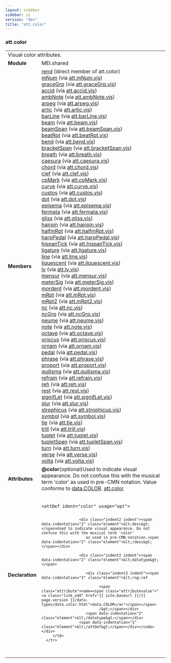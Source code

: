 ```yaml
---
layout: sidebar
sidebar: s1
version: "dev"
title: "att.color"
---
```

<div class="classSpec att">
   <h3 id="att.color">att.color</h3>
   <table class="wovenodd">
      <tr>
         <td colspan="2" class="wovenodd-col2">Visual color attributes.</td>
      </tr>
      <tr>
         <td class="wovenodd-col1"><strong>Module</strong></td>
         <td class="wovenodd-col2">MEI.shared</td>
      </tr>
      <tr>
         <td class="wovenodd-col1"><strong>Members</strong></td>
         <td class="wovenodd-col2">
            <div class="parent">
               <div><a class="link_odd_elementSpec" href="{{ site.baseurl }}/{{ page.version }}/elements/rend.html">rend</a> (direct member of att.color)
               </div>
               <div><a class="link_odd_elementSpec" href="{{ site.baseurl }}/{{ page.version }}/elements/mnum.html">mNum</a><span> (via <a class="link_odd_classSpec" href="{{ site.baseurl }}/{{ page.version }}/attribute-classes/att.mnum.vis.html">att.mNum.vis</a>)</span></div>
               <div><a class="link_odd_elementSpec" href="{{ site.baseurl }}/{{ page.version }}/elements/gracegrp.html">graceGrp</a><span> (via <a class="link_odd_classSpec" href="{{ site.baseurl }}/{{ page.version }}/attribute-classes/att.gracegrp.vis.html">att.graceGrp.vis</a>)</span></div>
               <div><a class="link_odd_elementSpec" href="{{ site.baseurl }}/{{ page.version }}/elements/accid.html">accid</a><span> (via <a class="link_odd_classSpec" href="{{ site.baseurl }}/{{ page.version }}/attribute-classes/att.accid.vis.html">att.accid.vis</a>)</span></div>
               <div><a class="link_odd_elementSpec" href="{{ site.baseurl }}/{{ page.version }}/elements/ambnote.html">ambNote</a><span> (via <a class="link_odd_classSpec" href="{{ site.baseurl }}/{{ page.version }}/attribute-classes/att.ambnote.vis.html">att.ambNote.vis</a>)</span></div>
               <div><a class="link_odd_elementSpec" href="{{ site.baseurl }}/{{ page.version }}/elements/arpeg.html">arpeg</a><span> (via <a class="link_odd_classSpec" href="{{ site.baseurl }}/{{ page.version }}/attribute-classes/att.arpeg.vis.html">att.arpeg.vis</a>)</span></div>
               <div><a class="link_odd_elementSpec" href="{{ site.baseurl }}/{{ page.version }}/elements/artic.html">artic</a><span> (via <a class="link_odd_classSpec" href="{{ site.baseurl }}/{{ page.version }}/attribute-classes/att.artic.vis.html">att.artic.vis</a>)</span></div>
               <div><a class="link_odd_elementSpec" href="{{ site.baseurl }}/{{ page.version }}/elements/barline.html">barLine</a><span> (via <a class="link_odd_classSpec" href="{{ site.baseurl }}/{{ page.version }}/attribute-classes/att.barline.vis.html">att.barLine.vis</a>)</span></div>
               <div><a class="link_odd_elementSpec" href="{{ site.baseurl }}/{{ page.version }}/elements/beam.html">beam</a><span> (via <a class="link_odd_classSpec" href="{{ site.baseurl }}/{{ page.version }}/attribute-classes/att.beam.vis.html">att.beam.vis</a>)</span></div>
               <div><a class="link_odd_elementSpec" href="{{ site.baseurl }}/{{ page.version }}/elements/beamspan.html">beamSpan</a><span> (via <a class="link_odd_classSpec" href="{{ site.baseurl }}/{{ page.version }}/attribute-classes/att.beamspan.vis.html">att.beamSpan.vis</a>)</span></div>
               <div><a class="link_odd_elementSpec" href="{{ site.baseurl }}/{{ page.version }}/elements/beatrpt.html">beatRpt</a><span> (via <a class="link_odd_classSpec" href="{{ site.baseurl }}/{{ page.version }}/attribute-classes/att.beatrpt.vis.html">att.beatRpt.vis</a>)</span></div>
               <div><a class="link_odd_elementSpec" href="{{ site.baseurl }}/{{ page.version }}/elements/bend.html">bend</a><span> (via <a class="link_odd_classSpec" href="{{ site.baseurl }}/{{ page.version }}/attribute-classes/att.bend.vis.html">att.bend.vis</a>)</span></div>
               <div><a class="link_odd_elementSpec" href="{{ site.baseurl }}/{{ page.version }}/elements/bracketspan.html">bracketSpan</a><span> (via <a class="link_odd_classSpec" href="{{ site.baseurl }}/{{ page.version }}/attribute-classes/att.bracketspan.vis.html">att.bracketSpan.vis</a>)</span></div>
               <div><a class="link_odd_elementSpec" href="{{ site.baseurl }}/{{ page.version }}/elements/breath.html">breath</a><span> (via <a class="link_odd_classSpec" href="{{ site.baseurl }}/{{ page.version }}/attribute-classes/att.breath.vis.html">att.breath.vis</a>)</span></div>
               <div><a class="link_odd_elementSpec" href="{{ site.baseurl }}/{{ page.version }}/elements/caesura.html">caesura</a><span> (via <a class="link_odd_classSpec" href="{{ site.baseurl }}/{{ page.version }}/attribute-classes/att.caesura.vis.html">att.caesura.vis</a>)</span></div>
               <div><a class="link_odd_elementSpec" href="{{ site.baseurl }}/{{ page.version }}/elements/chord.html">chord</a><span> (via <a class="link_odd_classSpec" href="{{ site.baseurl }}/{{ page.version }}/attribute-classes/att.chord.vis.html">att.chord.vis</a>)</span></div>
               <div><a class="link_odd_elementSpec" href="{{ site.baseurl }}/{{ page.version }}/elements/clef.html">clef</a><span> (via <a class="link_odd_classSpec" href="{{ site.baseurl }}/{{ page.version }}/attribute-classes/att.clef.vis.html">att.clef.vis</a>)</span></div>
               <div><a class="link_odd_elementSpec" href="{{ site.baseurl }}/{{ page.version }}/elements/cpmark.html">cpMark</a><span> (via <a class="link_odd_classSpec" href="{{ site.baseurl }}/{{ page.version }}/attribute-classes/att.cpmark.vis.html">att.cpMark.vis</a>)</span></div>
               <div><a class="link_odd_elementSpec" href="{{ site.baseurl }}/{{ page.version }}/elements/curve.html">curve</a><span> (via <a class="link_odd_classSpec" href="{{ site.baseurl }}/{{ page.version }}/attribute-classes/att.curve.vis.html">att.curve.vis</a>)</span></div>
               <div><a class="link_odd_elementSpec" href="{{ site.baseurl }}/{{ page.version }}/elements/custos.html">custos</a><span> (via <a class="link_odd_classSpec" href="{{ site.baseurl }}/{{ page.version }}/attribute-classes/att.custos.vis.html">att.custos.vis</a>)</span></div>
               <div><a class="link_odd_elementSpec" href="{{ site.baseurl }}/{{ page.version }}/elements/dot.html">dot</a><span> (via <a class="link_odd_classSpec" href="{{ site.baseurl }}/{{ page.version }}/attribute-classes/att.dot.vis.html">att.dot.vis</a>)</span></div>
               <div><a class="link_odd_elementSpec" href="{{ site.baseurl }}/{{ page.version }}/elements/episema.html">episema</a><span> (via <a class="link_odd_classSpec" href="{{ site.baseurl }}/{{ page.version }}/attribute-classes/att.episema.vis.html">att.episema.vis</a>)</span></div>
               <div><a class="link_odd_elementSpec" href="{{ site.baseurl }}/{{ page.version }}/elements/fermata.html">fermata</a><span> (via <a class="link_odd_classSpec" href="{{ site.baseurl }}/{{ page.version }}/attribute-classes/att.fermata.vis.html">att.fermata.vis</a>)</span></div>
               <div><a class="link_odd_elementSpec" href="{{ site.baseurl }}/{{ page.version }}/elements/gliss.html">gliss</a><span> (via <a class="link_odd_classSpec" href="{{ site.baseurl }}/{{ page.version }}/attribute-classes/att.gliss.vis.html">att.gliss.vis</a>)</span></div>
               <div><a class="link_odd_elementSpec" href="{{ site.baseurl }}/{{ page.version }}/elements/hairpin.html">hairpin</a><span> (via <a class="link_odd_classSpec" href="{{ site.baseurl }}/{{ page.version }}/attribute-classes/att.hairpin.vis.html">att.hairpin.vis</a>)</span></div>
               <div><a class="link_odd_elementSpec" href="{{ site.baseurl }}/{{ page.version }}/elements/halfmrpt.html">halfmRpt</a><span> (via <a class="link_odd_classSpec" href="{{ site.baseurl }}/{{ page.version }}/attribute-classes/att.halfmrpt.vis.html">att.halfmRpt.vis</a>)</span></div>
               <div><a class="link_odd_elementSpec" href="{{ site.baseurl }}/{{ page.version }}/elements/harppedal.html">harpPedal</a><span> (via <a class="link_odd_classSpec" href="{{ site.baseurl }}/{{ page.version }}/attribute-classes/att.harppedal.vis.html">att.harpPedal.vis</a>)</span></div>
               <div><a class="link_odd_elementSpec" href="{{ site.baseurl }}/{{ page.version }}/elements/hispantick.html">hispanTick</a><span> (via <a class="link_odd_classSpec" href="{{ site.baseurl }}/{{ page.version }}/attribute-classes/att.hispantick.vis.html">att.hispanTick.vis</a>)</span></div>
               <div><a class="link_odd_elementSpec" href="{{ site.baseurl }}/{{ page.version }}/elements/ligature.html">ligature</a><span> (via <a class="link_odd_classSpec" href="{{ site.baseurl }}/{{ page.version }}/attribute-classes/att.ligature.vis.html">att.ligature.vis</a>)</span></div>
               <div><a class="link_odd_elementSpec" href="{{ site.baseurl }}/{{ page.version }}/elements/line.html">line</a><span> (via <a class="link_odd_classSpec" href="{{ site.baseurl }}/{{ page.version }}/attribute-classes/att.line.vis.html">att.line.vis</a>)</span></div>
               <div><a class="link_odd_elementSpec" href="{{ site.baseurl }}/{{ page.version }}/elements/liquescent.html">liquescent</a><span> (via <a class="link_odd_classSpec" href="{{ site.baseurl }}/{{ page.version }}/attribute-classes/att.liquescent.vis.html">att.liquescent.vis</a>)</span></div>
               <div><a class="link_odd_elementSpec" href="{{ site.baseurl }}/{{ page.version }}/elements/lv.html">lv</a><span> (via <a class="link_odd_classSpec" href="{{ site.baseurl }}/{{ page.version }}/attribute-classes/att.lv.vis.html">att.lv.vis</a>)</span></div>
               <div><a class="link_odd_elementSpec" href="{{ site.baseurl }}/{{ page.version }}/elements/mensur.html">mensur</a><span> (via <a class="link_odd_classSpec" href="{{ site.baseurl }}/{{ page.version }}/attribute-classes/att.mensur.vis.html">att.mensur.vis</a>)</span></div>
               <div><a class="link_odd_elementSpec" href="{{ site.baseurl }}/{{ page.version }}/elements/metersig.html">meterSig</a><span> (via <a class="link_odd_classSpec" href="{{ site.baseurl }}/{{ page.version }}/attribute-classes/att.metersig.vis.html">att.meterSig.vis</a>)</span></div>
               <div><a class="link_odd_elementSpec" href="{{ site.baseurl }}/{{ page.version }}/elements/mordent.html">mordent</a><span> (via <a class="link_odd_classSpec" href="{{ site.baseurl }}/{{ page.version }}/attribute-classes/att.mordent.vis.html">att.mordent.vis</a>)</span></div>
               <div><a class="link_odd_elementSpec" href="{{ site.baseurl }}/{{ page.version }}/elements/mrpt.html">mRpt</a><span> (via <a class="link_odd_classSpec" href="{{ site.baseurl }}/{{ page.version }}/attribute-classes/att.mrpt.vis.html">att.mRpt.vis</a>)</span></div>
               <div><a class="link_odd_elementSpec" href="{{ site.baseurl }}/{{ page.version }}/elements/mrpt2.html">mRpt2</a><span> (via <a class="link_odd_classSpec" href="{{ site.baseurl }}/{{ page.version }}/attribute-classes/att.mrpt2.vis.html">att.mRpt2.vis</a>)</span></div>
               <div><a class="link_odd_elementSpec" href="{{ site.baseurl }}/{{ page.version }}/elements/nc.html">nc</a><span> (via <a class="link_odd_classSpec" href="{{ site.baseurl }}/{{ page.version }}/attribute-classes/att.nc.vis.html">att.nc.vis</a>)</span></div>
               <div><a class="link_odd_elementSpec" href="{{ site.baseurl }}/{{ page.version }}/elements/ncgrp.html">ncGrp</a><span> (via <a class="link_odd_classSpec" href="{{ site.baseurl }}/{{ page.version }}/attribute-classes/att.ncgrp.vis.html">att.ncGrp.vis</a>)</span></div>
               <div><a class="link_odd_elementSpec" href="{{ site.baseurl }}/{{ page.version }}/elements/neume.html">neume</a><span> (via <a class="link_odd_classSpec" href="{{ site.baseurl }}/{{ page.version }}/attribute-classes/att.neume.vis.html">att.neume.vis</a>)</span></div>
               <div><a class="link_odd_elementSpec" href="{{ site.baseurl }}/{{ page.version }}/elements/note.html">note</a><span> (via <a class="link_odd_classSpec" href="{{ site.baseurl }}/{{ page.version }}/attribute-classes/att.note.vis.html">att.note.vis</a>)</span></div>
               <div><a class="link_odd_elementSpec" href="{{ site.baseurl }}/{{ page.version }}/elements/octave.html">octave</a><span> (via <a class="link_odd_classSpec" href="{{ site.baseurl }}/{{ page.version }}/attribute-classes/att.octave.vis.html">att.octave.vis</a>)</span></div>
               <div><a class="link_odd_elementSpec" href="{{ site.baseurl }}/{{ page.version }}/elements/oriscus.html">oriscus</a><span> (via <a class="link_odd_classSpec" href="{{ site.baseurl }}/{{ page.version }}/attribute-classes/att.oriscus.vis.html">att.oriscus.vis</a>)</span></div>
               <div><a class="link_odd_elementSpec" href="{{ site.baseurl }}/{{ page.version }}/elements/ornam.html">ornam</a><span> (via <a class="link_odd_classSpec" href="{{ site.baseurl }}/{{ page.version }}/attribute-classes/att.ornam.vis.html">att.ornam.vis</a>)</span></div>
               <div><a class="link_odd_elementSpec" href="{{ site.baseurl }}/{{ page.version }}/elements/pedal.html">pedal</a><span> (via <a class="link_odd_classSpec" href="{{ site.baseurl }}/{{ page.version }}/attribute-classes/att.pedal.vis.html">att.pedal.vis</a>)</span></div>
               <div><a class="link_odd_elementSpec" href="{{ site.baseurl }}/{{ page.version }}/elements/phrase.html">phrase</a><span> (via <a class="link_odd_classSpec" href="{{ site.baseurl }}/{{ page.version }}/attribute-classes/att.phrase.vis.html">att.phrase.vis</a>)</span></div>
               <div><a class="link_odd_elementSpec" href="{{ site.baseurl }}/{{ page.version }}/elements/proport.html">proport</a><span> (via <a class="link_odd_classSpec" href="{{ site.baseurl }}/{{ page.version }}/attribute-classes/att.proport.vis.html">att.proport.vis</a>)</span></div>
               <div><a class="link_odd_elementSpec" href="{{ site.baseurl }}/{{ page.version }}/elements/quilisma.html">quilisma</a><span> (via <a class="link_odd_classSpec" href="{{ site.baseurl }}/{{ page.version }}/attribute-classes/att.quilisma.vis.html">att.quilisma.vis</a>)</span></div>
               <div><a class="link_odd_elementSpec" href="{{ site.baseurl }}/{{ page.version }}/elements/refrain.html">refrain</a><span> (via <a class="link_odd_classSpec" href="{{ site.baseurl }}/{{ page.version }}/attribute-classes/att.refrain.vis.html">att.refrain.vis</a>)</span></div>
               <div><a class="link_odd_elementSpec" href="{{ site.baseurl }}/{{ page.version }}/elements/reh.html">reh</a><span> (via <a class="link_odd_classSpec" href="{{ site.baseurl }}/{{ page.version }}/attribute-classes/att.reh.vis.html">att.reh.vis</a>)</span></div>
               <div><a class="link_odd_elementSpec" href="{{ site.baseurl }}/{{ page.version }}/elements/rest.html">rest</a><span> (via <a class="link_odd_classSpec" href="{{ site.baseurl }}/{{ page.version }}/attribute-classes/att.rest.vis.html">att.rest.vis</a>)</span></div>
               <div><a class="link_odd_elementSpec" href="{{ site.baseurl }}/{{ page.version }}/elements/signiflet.html">signifLet</a><span> (via <a class="link_odd_classSpec" href="{{ site.baseurl }}/{{ page.version }}/attribute-classes/att.signiflet.vis.html">att.signifLet.vis</a>)</span></div>
               <div><a class="link_odd_elementSpec" href="{{ site.baseurl }}/{{ page.version }}/elements/slur.html">slur</a><span> (via <a class="link_odd_classSpec" href="{{ site.baseurl }}/{{ page.version }}/attribute-classes/att.slur.vis.html">att.slur.vis</a>)</span></div>
               <div><a class="link_odd_elementSpec" href="{{ site.baseurl }}/{{ page.version }}/elements/strophicus.html">strophicus</a><span> (via <a class="link_odd_classSpec" href="{{ site.baseurl }}/{{ page.version }}/attribute-classes/att.strophicus.vis.html">att.strophicus.vis</a>)</span></div>
               <div><a class="link_odd_elementSpec" href="{{ site.baseurl }}/{{ page.version }}/elements/symbol.html">symbol</a><span> (via <a class="link_odd_classSpec" href="{{ site.baseurl }}/{{ page.version }}/attribute-classes/att.symbol.vis.html">att.symbol.vis</a>)</span></div>
               <div><a class="link_odd_elementSpec" href="{{ site.baseurl }}/{{ page.version }}/elements/tie.html">tie</a><span> (via <a class="link_odd_classSpec" href="{{ site.baseurl }}/{{ page.version }}/attribute-classes/att.tie.vis.html">att.tie.vis</a>)</span></div>
               <div><a class="link_odd_elementSpec" href="{{ site.baseurl }}/{{ page.version }}/elements/trill.html">trill</a><span> (via <a class="link_odd_classSpec" href="{{ site.baseurl }}/{{ page.version }}/attribute-classes/att.trill.vis.html">att.trill.vis</a>)</span></div>
               <div><a class="link_odd_elementSpec" href="{{ site.baseurl }}/{{ page.version }}/elements/tuplet.html">tuplet</a><span> (via <a class="link_odd_classSpec" href="{{ site.baseurl }}/{{ page.version }}/attribute-classes/att.tuplet.vis.html">att.tuplet.vis</a>)</span></div>
               <div><a class="link_odd_elementSpec" href="{{ site.baseurl }}/{{ page.version }}/elements/tupletspan.html">tupletSpan</a><span> (via <a class="link_odd_classSpec" href="{{ site.baseurl }}/{{ page.version }}/attribute-classes/att.tupletspan.vis.html">att.tupletSpan.vis</a>)</span></div>
               <div><a class="link_odd_elementSpec" href="{{ site.baseurl }}/{{ page.version }}/elements/turn.html">turn</a><span> (via <a class="link_odd_classSpec" href="{{ site.baseurl }}/{{ page.version }}/attribute-classes/att.turn.vis.html">att.turn.vis</a>)</span></div>
               <div><a class="link_odd_elementSpec" href="{{ site.baseurl }}/{{ page.version }}/elements/verse.html">verse</a><span> (via <a class="link_odd_classSpec" href="{{ site.baseurl }}/{{ page.version }}/attribute-classes/att.verse.vis.html">att.verse.vis</a>)</span></div>
               <div><a class="link_odd_elementSpec" href="{{ site.baseurl }}/{{ page.version }}/elements/volta.html">volta</a><span> (via <a class="link_odd_classSpec" href="{{ site.baseurl }}/{{ page.version }}/attribute-classes/att.volta.vis.html">att.volta.vis</a>)</span></div>
            </div>
         </td>
      </tr>
      <tr>
         <td class="wovenodd-col1"><strong>Attributes</strong></td>
         <td class="wovenodd-col2">
            <div class="attributeDef"><span class="attribute"><strong>@color</strong></span><span class="attributeUsage">(optional)</span><span class="attributeDesc">Used to indicate visual appearance. Do not confuse this with the musical term 'color'
                  as used in pre-CMN notation.</span>
               Value conforms to <a class="link_odd_classSpec" href="{{ site.baseurl }}/{{ page.version }}/data-types/data.color.html">data.COLOR</a>.
               <span class="attributeClasses"><a class="link_odd" href="{{ site.baseurl }}/{{ page.version }}/attribute-classes/att.color.html">att.color</a></span></div>
         </td>
      </tr>
      <tr>
         <td class="wovenodd-col1"><strong>Declaration</strong></td>
         <td class="wovenodd-col2">
            <div class="code" xml:space="preserve" data-lang="ODD"><code>
                  <div class="indent1 indent"><span data-indentation="1" class="element">&lt;attDef <span class="attribute">ident=</span><span class="attributevalue">"color"</span> <span class="attribute">usage=</span><span class="attributevalue">"opt"</span>&gt;</span>
                     
                     <div class="indent2 indent"><span data-indentation="2" class="element">&lt;desc&gt;</span>Used to indicate visual appearance. Do not confuse this with the musical term 'color'
                        as used in pre-CMN notation.<span data-indentation="2" class="element">&lt;/desc&gt;</span></div>
                     
                     <div class="indent2 indent"><span data-indentation="2" class="element">&lt;datatype&gt;</span>
                        
                        <div class="indent3 indent"><span data-indentation="3" class="element">&lt;rng:ref
                              
                              <span class="attribute">name=<span class="attributevalue">"<a class="link_odd" href="{{ site.baseurl }}/{{ page.version }}/data-types/data.color.html">data.COLOR</a>"</span></span>
                              /&gt;</span></div>
                        <span data-indentation="2" class="element">&lt;/datatype&gt;</span></div>
                     <span data-indentation="1" class="element">&lt;/attDef&gt;</span></div></code></div>
         </td>
      </tr>
   </table>
</div>